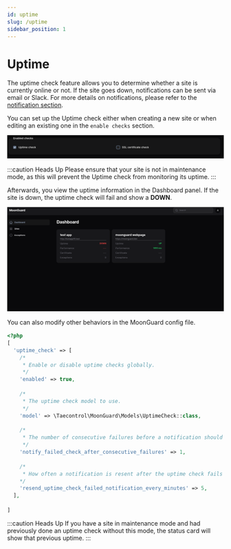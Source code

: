 ```yaml
---
id: uptime
slug: /uptime
sidebar_position: 1
---
```

# Uptime

The uptime check feature allows you to determine whether a site is currently
online or not. If the site goes down, notifications can be sent via email or
Slack. For more details on notifications, please refer to the
[notification section](../notifications/notifications.md).

You can set up the Uptime check either when creating a new site or when editing
an existing one in the `enable checks` section.

![uptime-setup](./img/uptime-setup.png)

:::caution Heads Up
Please ensure that your site is not in maintenance mode, as this will prevent
the Uptime check from monitoring its uptime.
:::

Afterwards, you view the uptime information in the Dashboard panel. If the site
is down, the uptime check will fail and show a **DOWN**.

![uptime-status](./img/uptime-status.png)

You can also modify other behaviors in the MoonGuard config file.

```php
<?php
[
  'uptime_check' => [
    /*
     * Enable or disable uptime checks globally.
     */
    'enabled' => true,

    /*
     * The uptime check model to use.
     */
    'model' => \Taecontrol\MoonGuard\Models\UptimeCheck::class,

    /*
     * The number of consecutive failures before a notification should be sent.
     */
    'notify_failed_check_after_consecutive_failures' => 1,

    /*
     * How often a notification is resent after the uptime check fails
    */
    'resend_uptime_check_failed_notification_every_minutes' => 5,
  ],

]
```
:::caution Heads Up
If you have a site in maintenance mode and had previously done an uptime check
without this mode, the status card will show that previous uptime.
:::
